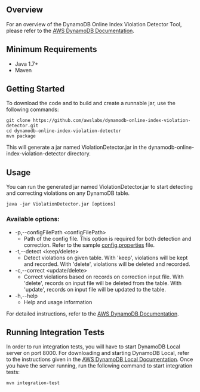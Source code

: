 ## Overview
For an overview of the DynamoDB Online Index Violation Detector Tool, please refer to the [AWS DynamoDB Documentation](http://docs.aws.amazon.com/amazondynamodb/latest/developerguide/GSI.OnlineOps.ViolationDetection.html).

## Minimum Requirements
- Java 1.7+
- Maven

## Getting Started
To download the code and to build and create a runnable jar, use the following commands:
```
git clone https://github.com/awslabs/dynamodb-online-index-violation-detector.git
cd dynamodb-online-index-violation-detector
mvn package
```
This will generate a jar named ViolationDetector.jar in the dynamodb-online-index-violation-detector directory.

## Usage
You can run the generated jar named ViolationDetector.jar to start detecting and correcting violations on any DynamoDB table.
```
java -jar ViolationDetector.jar [options]
```
### Available options:
- -p,--configFilePath \<configFilePath\>
  - Path of the config file. This option is required for both detection and correction. Refer to the sample [config.properties](https://github.com/awslabs/dynamodb-online-index-violation-detector/tree/master/config/config.properties) file.
- -t,--detect \<keep/delete\>
  - Detect violations on given table. With 'keep', violations will be kept and recorded. With 'delete', violations will be deleted and recorded.
- -c,--correct \<update/delete\>
  - Correct violations based on records on correction input file. With 'delete', records on input file will be deleted from the table. With 'update', records on input file will be updated to the table.
- -h,--help
  - Help and usage information

For detailed instructions, refer to the [AWS DynamoDB Documentation](http://docs.aws.amazon.com/amazondynamodb/latest/developerguide/GSI.OnlineOps.ViolationDetection.html).

## Running Integration Tests
In order to run integration tests, you will have to start DynamoDB Local server on port 8000. For downloading and starting DynamoDB Local, refer to the instructions given in the [AWS DynamoDB Local Documentation](http://docs.aws.amazon.com/amazondynamodb/latest/developerguide/Tools.DynamoDBLocal.html).
Once you have the server running, run the following command to start integration tests:
```
mvn integration-test
```
